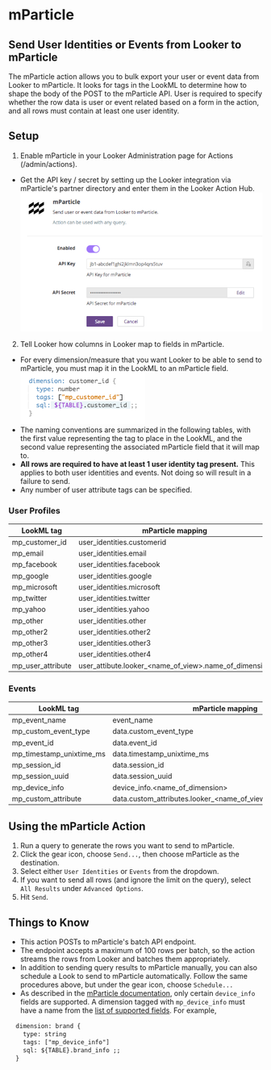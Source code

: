 # mParticle
## Send User Identities or Events from Looker to mParticle

The mParticle action allows you to bulk export your user or event data from Looker to mParticle. It looks for tags in the LookML to determine how to shape the body of the POST to the mParticle API. User is required to specify whether the row data is user or event related based on a form in the action, and all rows must contain at least one user identity.

## Setup

1. Enable mParticle in your Looker Administration page for Actions (/admin/actions).
  - Get the API key / secret by setting up the Looker integration via mParticle's partner directory and enter them in the Looker Action Hub. ![](mparticle_settings.png)


2. Tell Looker how columns in Looker map to fields in mParticle.
  - For every dimension/measure that you want Looker to be able to send to mParticle, you must map it in the LookML to an mParticle field. ![](mparticle_tag.png)
  - The naming conventions are summarized in the following tables, with the first value representing the tag to place in the LookML, and the second value representing the associated mParticle field that it will map to.
  - **All rows are required to have at least 1 user identity tag present.** This applies to both user identities and events. Not doing so will result in a failure to send.
  - Any number of user attribute tags can be specified.


### User Profiles
  |LookML tag|mParticle mapping|
  |----------|-----------------|
  |mp_customer_id|user_identities.customerid|
  |mp_email|user_identities.email|
  |mp_facebook|user_identities.facebook|
  |mp_google|user_identities.google|
  |mp_microsoft|user_identities.microsoft|
  |mp_twitter|user_identities.twitter|
  |mp_yahoo|user_identities.yahoo|
  |mp_other|user_identities.other|
  |mp_other2|user_identities.other2|
  |mp_other3|user_identities.other3|
  |mp_other4|user_identities.other4|
  |mp_user_attribute|user_attibute.looker_<name_of_view>.name_of_dimension|


### Events
  |LookML tag|mParticle mapping|
  |----------|-----------------|
  |mp_event_name|event_name|
  |mp_custom_event_type|data.custom_event_type|
  |mp_event_id|data.event_id|
  |mp_timestamp_unixtime_ms|data.timestamp_unixtime_ms|
  |mp_session_id|data.session_id|
  |mp_session_uuid|data.session_uuid|
  |mp_device_info|device_info.<name_of_dimension>|
  |mp_custom_attribute|data.custom_attributes.looker_<name_of_view>.name_of_dimension|

## Using the mParticle Action

1. Run a query to generate the rows you want to send to mParticle.
2. Click the gear icon, choose `Send...`, then choose mParticle as the destination.
3. Select either `User Identities` or `Events` from the dropdown.
4. If you want to send all rows (and ignore the limit on the query), select `All Results` under `Advanced Options`.
5. Hit `Send`.

## Things to Know

- This action POSTs to mParticle's batch API endpoint.
- The endpoint accepts a maximum of 100 rows per batch, so the action streams the rows from Looker and batches them appropriately.
- In addition to sending query results to mParticle manually, you can also schedule a Look to send to mParticle automatically. Follow the same procedures above, but under the gear icon, choose `Schedule...`
- As described in the [mParticle documentation](https://docs.mparticle.com/developers/server/json-reference/#device_info), only certain `device_info` fields are supported. A dimension tagged with `mp_device_info` must have a name from the [list of supported fields](https://docs.mparticle.com/developers/server/json-reference/#device_info). For example, 

```
  dimension: brand {
    type: string
    tags: ["mp_device_info"]
    sql: ${TABLE}.brand_info ;;
  }
```
